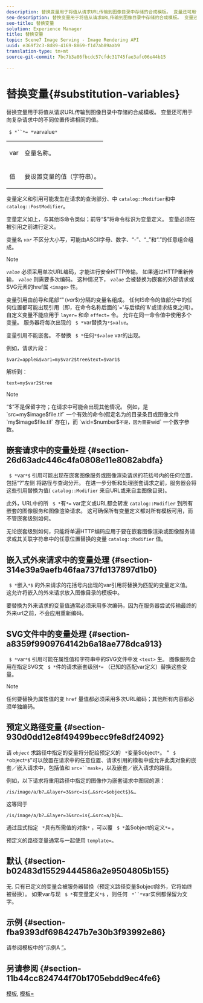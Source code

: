 ```yaml
---
description: 替换变量用于将值从请求URL传输到图像目录中存储的合成模板。 变量还可用于向复杂请求中的不同位置传递相同的值。
seo-description: 替换变量用于将值从请求URL传输到图像目录中存储的合成模板。 变量还可用于向复杂请求中的不同位置传递相同的值。
seo-title: 替换变量
solution: Experience Manager
title: 替换变量
topic: Scene7 Image Serving - Image Rendering API
uuid: e369f2c3-8d89-4169-8869-f1d7ab89aab9
translation-type: tm+mt
source-git-commit: 7bc7b3a86fbcdc57cfdc31745fae3afc06e44b15

---
```



# 替换变量{#substitution-variables}

替换变量用于将值从请求URL传输到图像目录中存储的合成模板。 变量还可用于向复杂请求中的不同位置传递相同的值。

` $ *``*= *`varvalue`*`

<table id="simpletable_EFEC66C23CE949EFACDC415A954DF323"> 
 <tr class="strow"> 
  <td class="stentry"> <p> <span class="codeph"> <span class="varname"> var </span></span> </p> </td> 
  <td class="stentry"> <p>变量名称。 </p> </td> 
 </tr> 
 <tr class="strow"> 
  <td class="stentry"> <p> <span class="codeph"> <span class="varname"> 值 </span></span> </p> </td> 
  <td class="stentry"> <p>要设置变量的值（字符串）。 </p> </td> 
 </tr> 
</table>

变量定义和引用可能发生在请求的查询部分、中 `catalog::Modifier`和中 `catalog::PostModifier`。

变量定义如上，与其他IS命令类似；前导“$”将命令标识为变量定义。 变量必须在被引用之前进行定义。

变量名 *`var`* 不区分大小写，可能由ASCII字母、数字、“-”、“_”和“.”的任意组合组成。

>[!NOTE]
>
>*`value`* 必须采用单次URL编码，才能进行安全HTTP传输。 如果通过HTTP重新传输， *`value`* 则需要多次编码。 这种情况下， *`value`* 会被替换为嵌套的外部请求或SVG元素的href属 `<image>` 性。

变量引用由前导和尾部“$”($*var*$)分隔的变量名组成。 任何IS命令的值部分中的任何位置都可能出现引用（即，在命令名称后面的&#39;=&#39;与后续的&#39;&amp;&#39;或请求结束之间）。 自定义变量不能应用于 `layer=` 和命 `effect=` 令。 允许在同一命令值中使用多个变量。 服务器将每次出现的 ` $ *`var替换为`*$`*`value`*。

变量引用不能嵌套。 不替换 ` $ *`任何`*$`*`value`* var的出现。

例如，请求片段：

`$var2=apple&$var1=my$var2$tree&text=$var1$`

解析到：

`text=my$var2$tree`

>[!NOTE]
>
>“$”不是保留字符；在请求中可能会出现其他情况。 例如，是 `src=my$image$file.tif` 一个有效的命令(假定名为的目录条目或图像文件 `my$image$file.tif` 存在)，而 `wid=$number$` 不是，因为需要 `wid` 一个数字参数。

## 嵌套请求中的变量处理 {#section-26d63adc446c4fa0808e11e8082abdfa}

` $ *`var`*$` 引用可能出现在嵌套图像服务或图像渲染请求的花括号内的任何位置，包括“?”左侧 将路径与查询分开。 在进一步分析和处理嵌套请求之前，服务器会将这些引用替换为值( `catalog::Modifier` 来自URL或来自主图像目录)。

此外，URL中的所 ` $ *`有`*=` var定义或URL都会转发 `catalog::Modifier` 到所有嵌套的图像服务和图像渲染请求。 这可确保所有变量定义都对所有模板可用，而不管嵌套级别如何。

无论嵌套级别如何，只能将单遍HTTP编码应用于要在嵌套图像渲染或图像服务请求或其关联字符串中的任意位置替换的变量 `catalog::Modifier` 值。

## 嵌入式外来请求中的变量处理 {#section-314e39a9aefb46faa737fd137897d1b0}

` $ *`嵌入`*$` 的外来请求的花括号内出现的var引用将替换为匹配的变量定义值。 这允许将嵌入的外来请求放入图像目录的模板中。

要替换为外来请求的变量值通常必须采用多次编码，因为在服务器尝试传输最终的外来url之前，不会应用重新编码。

## SVG文件中的变量处理 {#section-a8359f9909764142b6a18ae778dca913}

` $ *`var`*$` 引用可能在属性值和字符串中的SVG文件中发 `<text>` 生。 图像服务会用在指定SVG文 ` $ *`件的请求嵌套级别`*=` （已知的匹配var定义）替换这些变量。

>[!NOTE]
>
>任何要替换为属性值的变 `href` 量值都必须采用多次URL编码；其他所有内容都必须单独编码。

## 预定义路径变量 {#section-930d0dd12e8f49499becc9fe8df24092}

请 *`object`* 求路径中指定的变量将分配给预定义的 ` *`变量$object`*`。 “ ` $ *`object`*$`”可以放置在请求中的任意位置、请求引用的模板中或允许此类对象的嵌套／嵌入请求中，包括值和 `src=``mask=`，以及嵌套／嵌入请求的路径。

例如，以下请求将重用路径中指定的图像作为嵌套请求中图层的源：

`/is/image/a/b?…&layer=3&src=is{…&src=$object$}&…`

这等同于

`/is/image/a/b?…&layer=3&src=is{…&src=a/b}&…`

通过显式指定 ` *`具有所需值的对象`*` ，可以覆 ` $ *`盖$object的定义`*=` 。

预定义的路径变量通常与一起使用 `template=`。

## 默认 {#section-b02483d15529444586a2e9504805b155}

无. 只有已定义的变量会被服务器替换（预定义路径变量$object除外，它将始终被替换）。 如果var与现 ` $ *`有变量定义`*$` ，则任何 ` *``*`var实例都保留为文字。

## 示例 {#section-fba9393df6984247b7e30b3f93992e86}

请参阅模板中的“示例A [”](../../../../../is-api/http-ref/image-serving-api-ref/c-http-protocol-reference/c-templates/c-templates.md#concept-3cd2d2adae0e41b2979b9640244d4d3e)。

## 另请参阅 {#section-11b44cc824744f70b1705ebdd9ec4fe6}

[模板](../../../../../is-api/http-ref/image-serving-api-ref/c-http-protocol-reference/c-templates/c-templates.md#concept-3cd2d2adae0e41b2979b9640244d4d3e), [模板=](../../../../../is-api/http-ref/image-serving-api-ref/c-http-protocol-reference/c-command-reference/r-template.md#reference-3beccaa462a64bf0ba867e5c8fd0bd14)
